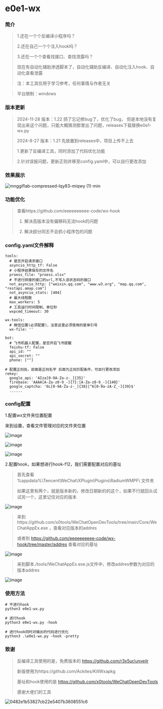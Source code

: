 # e0e1-wx

### 简介

> 1.还在一个个反编译小程序吗？
>
> 2.还在自己一个个注入hook吗？
>
> 3.还在一个个查看找接口、查找泄露吗？
>
> 现在有自动化辅助渗透脚本了，自动化辅助反编译、自动化注入hook、自动化查看泄露
>
> 注：本工具仅用于学习参考，任何事情与作者无关

> 平台限制：windows



### 版本更新
> 2024-11-28  版本：1.22
> 鸽了忘记修bug了，优化了bug， 但是本地没有复现出来这个问题，只能大概猜测那里出了问题，releases下载替换e0e1-wx.py
>
> 2024-8-27  版本：1.21 先放置到releases中，项目上传不上去
> 
> 1.更新了反编译工具，同时添加了代码优化功能
> 
> 2.针对误报问题，更新正则并移至config.yaml中，可以自行更改添加
> 


### 效果展示

![mnggiflab-compressed-lqy83-miqwy (1)-min](https://github.com/eeeeeeeeee-code/e0e1-wx/assets/115862499/24a56b9f-29fb-4fee-9112-fdd125824f0d)


### 功能优化
> 查看https://github.com/eeeeeeeeee-code/wx-hook
>
> 1. 解决高版本没有偏移码无法hook的问题
>
> 2. 解决部分同志不会抓小程序包的问题
>    
### config.yaml文件解释

```
tools:
  # 是否开启请求接口
  asyncio_http_tf: False
  # 小程序结果保存的文件名
  proess_file: "proess.xlsx"
  # 不进行拼接的接口的url,不写入该状态码的接口
  not_asyncio_http: ["weixin.qq.com", "www.w3.org", "map.qq.com", "restapi.amap.com"]
  not_asyncio_stats: [404]
  # 最大线程数
  max_workers: 5
  # 工具运行时间限制，单位秒
  wxpcmd_timeout: 30

wx-tools:
  # 微信位置(必须配置)，注意这里必须使用的是单引号
  wx-file: ''

bot:
  # 飞书机器人配置，是否开启飞书提醒
  feishu-tf: False
  api_id: ""
  api_secret: ""
  phone: [""]
  
# 配置正则处，前面是正则名字 后面为正则匹配条件，可自行更改添加
rekey:
  google_api: 'AIza[0-9A-Za-z-_]{35}'
  firebase: 'AAAA[A-Za-z0-9_-]{7}:[A-Za-z0-9_-]{140}'
  google_captcha: '6L[0-9A-Za-z-_]{38}|^6[0-9a-zA-Z_-]{39}$'
  ......
```



### config配置

1.配置wx文件夹位置配置

来到设置，查看文件管理对应的文件夹位置

![image](https://github.com/eeeeeeeeee-code/e0e1-wx/assets/115862499/0430a112-22bf-4071-8ffe-01d595d62f93)

![image](https://github.com/eeeeeeeeee-code/e0e1-wx/assets/115862499/191392dc-c79c-43d9-acd3-86285a1df5fe)

![image](https://github.com/eeeeeeeeee-code/e0e1-wx/assets/115862499/abc71f6d-5667-41df-9d24-4d855b175018)

2.配置hook，如果想进行hook-f12，我们需要配置对应的基址

> 首先查看 %appdata%\Tencent\WeChat\XPlugin\Plugins\RadiumWMPF\ 文件夹
>
> 如果这里有两个，就是版本新的，修改日期新的的这个，如果不行就回头试试另一个，这里记住对应的版本

![image](https://github.com/eeeeeeeeee-code/e0e1-wx/assets/115862499/5d96cf56-36be-4c1a-b05a-43efd0a07a86)

> 来到https://github.com/x0tools/WeChatOpenDevTools/tree/main/Core/WeChatAppEx.exe  ，查看对应版本的addres
>
> 或者到 https://github.com/eeeeeeeeee-code/wx-hook/tree/master/addres  查看对应的基址

![image](https://github.com/eeeeeeeeee-code/e0e1-wx/assets/115862499/b0f5efd0-36e4-4f2d-8e48-4ccbe418d98b)

> 来到脚本./tools/WeChatAppEx.exe.js文件中，修改addres参数为对应的版本addres

![image](https://github.com/eeeeeeeeee-code/e0e1-wx/assets/115862499/12dfb004-6bcb-4935-a3c8-99992efb9107)



### 使用方法

```
# 不进行hook
python3 e0e1-wx.py

# 进行hook
python3 e0e1-wx.py -hook

# 进行hook同时对输出的代码进行优化
python3 .\e0e1-wx.py -hook -pretty
```



### 致谢

> 反编译工具使用的是，免费版本的 https://github.com/r3x5ur/unveilr
>
> 新版使用为https://github.com/Ackites/KillWxapkg
>
> 基址和hook使用的是 https://github.com/x0tools/WeChatOpenDevTools
>
> 感谢大佬们的工具

![0482e1b53827cb22e5407b3608551c6](https://github.com/eeeeeeeeee-code/e0e1-wx/assets/115862499/949d3706-4425-46e6-9f92-f86043689810)
